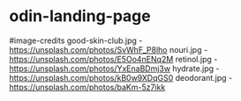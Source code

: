# odin-landing-page

#image-credits 
good-skin-club.jpg - https://unsplash.com/photos/SvWhF_P8lho
nouri.jpg - https://unsplash.com/photos/E5Oo4nENq2M
retinol.jpg - https://unsplash.com/photos/YxEnaBDmj3w
hydrate.jpg - https://unsplash.com/photos/kB0w9XDqGS0 
deodorant.jpg - https://unsplash.com/photos/baKm-5z7ikk
